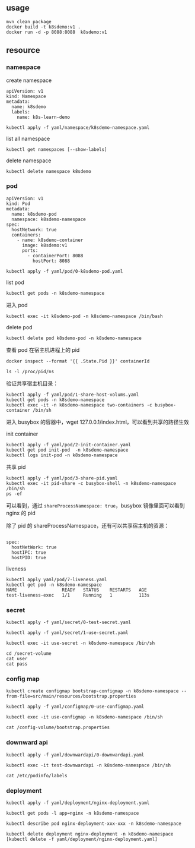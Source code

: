 ## usage
```
mvn clean package
docker build -t k8sdemo:v1 .
docker run -d -p 8088:8088  k8sdemo:v1
```

## resource
### namespace

create namespace
```
apiVersion: v1
kind: Namespace
metadata:
  name: k8sdemo
  labels:
    name: k8s-learn-demo
```
```
kubectl apply -f yaml/namespace/k8sdemo-namespace.yaml
```


list all namespace
```
kubectl get namespaces [--show-labels]
```

delete namespace
```
kubectl delete namespace k8sdemo
```
### pod

```
apiVersion: v1
kind: Pod
metadata:
  name: k8sdemo-pod
  namespace: k8sdemo-namespace
spec:
  hostNetwork: true
  containers:
    - name: k8sdemo-container
      image: k8sdemo:v1
      ports:
        - containerPort: 8088
          hostPort: 8088
```
```
kubectl apply -f yaml/pod/0-k8sdemo-pod.yaml 
```

list pod
```
kubectl get pods -n k8sdemo-namespace
```

进入 pod
```
kubectl exec -it k8sdemo-pod -n k8sdemo-namespace /bin/bash
```

delete pod
```
kubectl delete pod k8sdemo-pod -n k8sdemo-namespace
```

查看 pod 在宿主机进程上的 pid
```
docker inspect --format '{{ .State.Pid }}' containerId

ls -l /proc/pid/ns
```

验证共享宿主机目录：
```
kubectl apply -f yaml/pod/1-share-host-volums.yaml
kubectl get pods -n k8sdemo-namespace
kubectl exec -it -n k8sdemo-namespace two-containers -c busybox-container /bin/sh
```
进入 busybox 的容器中，wget 127.0.0.1/index.html，可以看到共享的路径生效

init container 
```
kubectl apply -f yaml/pod/2-init-container.yaml
kubectl get pod init-pod  -n k8sdemo-namespace 
kubectl logs init-pod -n k8sdemo-namespace
```

共享 pid
```
kubectl apply -f yaml/pod/3-share-pid.yaml
kubectl exec -it pid-share -c busybox-shell -n k8sdemo-namespace /bin/sh
ps -ef
```
可以看到，通过 `shareProcessNamespace: true`，busybox 镜像里面可以看到 nginx 的 pid

除了 pid 的 shareProcessNamespace，还有可以共享宿主机的资源：
```

spec:
  hostNetWork: true
  hostIPC: true
  hostPID: true
```
liveness

```
kubectl apply yaml/pod/7-liveness.yaml
kubectl get pod -n k8sdemo-namespace
NAME                 READY   STATUS    RESTARTS   AGE
test-liveness-exec   1/1     Running   1          113s

```
### secret
```
kubectl apply -f yaml/secret/0-test-secret.yaml 

kubectl apply -f yaml/secret/1-use-secret.yaml

kubectl exec -it use-secret -n k8sdemo-namespace /bin/sh

cd /secret-volume
cat user
cat pass
```

### config map
```
kubectl create configmap bootstrap-configmap -n k8sdemo-namespace --from-file=src/main/resources/bootstrap.properties 

kubectl apply -f yaml/configmap/0-use-configmap.yaml 

kubectl exec -it use-configmap -n k8sdemo-namespace /bin/sh

cat /config-volume/bootstrap.properties
```

### downward api
```
kubectl apply -f yaml/downwardapi/0-downwardapi.yaml 

kubectl exec -it test-downwardapi -n k8sdemo-namespace /bin/sh

cat /etc/podinfo/labels
```

### deployment
```
kubectl apply -f yaml/deployment/nginx-deployment.yaml

kubectl get pods -l app=nginx -n k8sdemo-namespace

kubectl describe pod nginx-deployment-xxx-xxx -n k8sdemo-namespace 

kubectl delete deployment nginx-deployment -n k8sdemo-namespace [kubectl delete -f yaml/deployment/nginx-deployment.yaml]
```